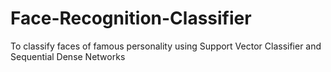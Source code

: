 # Face-Recognition-Classifier
To classify faces of famous personality using Support Vector Classifier and Sequential Dense Networks
